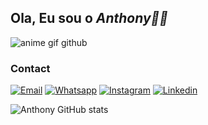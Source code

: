 ## Ola, Eu sou o *Anthony👋🏻*
![anime gif github](https://github.com/01Anthony01/01Anthony01/assets/129120085/754dc0b1-3692-4504-bd39-8121720666d5)
### Contact
[![Email](https://img.shields.io/badge/Gmail-D14836?style=for-the-badge&logo=gmail&logoColor=white)](mailto:anthonymiranda871@gmail.com)
[![Whatsapp](https://img.shields.io/badge/WhatsApp-25D366?style=for-the-badge&logo=whatsapp&logoColor=white)](https://wa.me/+5511915512976?)
[![Instagram](https://img.shields.io/badge/Instagram-E4405F?style=for-the-badge&logo=instagram&logoColor=white)](https://www.instagram.com/anstxkk/?next=%2Fmayandradebs%2F)
[![Linkedin](https://img.shields.io/badge/LinkedIn-0077B5?style=for-the-badge&logo=linkedin&logoColor=white)](https://www.linkedin.com/in/anthony-miranda-5067562b8/)

![Anthony GitHub stats](https://github-readme-stats.vercel.app/api?username=01anthony01&show_icons=true&theme=dark)










